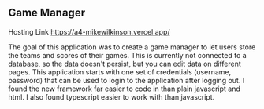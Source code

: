 ## Game Manager

Hosting Link https://a4-mikewilkinson.vercel.app/

The goal of this application was to create a game manager to let users store the teams and scores of their games.
This is currently not connected to a database, so the data doesn't persist, but you can edit data on different pages.
This application starts with one set of credentials (username, password) that can be used to login to the application
after logging out. I found the new framework far easier to code in than plain javascript and html. I also found typescript
easier to work with than javascript. 
